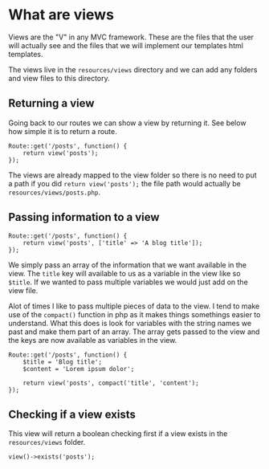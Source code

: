 # What are views


Views are the "V" in any MVC framework. These are the files that the user will actually see and the files that we will implement our templates html templates.

The views live in the `resources/views` directory and we can add any folders and view files to this directory.

## Returning a view

Going back to our routes we can show a view by returning it. See below how simple it is to return a route.

```
Route::get('/posts', function() {
	return view('posts');
});
```

The views are already mapped to the view folder so there is no need to put a path if you did `return view('posts');` the file path would actually be `resources/views/posts.php`.

## Passing information to a view

```
Route::get('/posts', function() {
	return view('posts', ['title' => 'A blog title']);
});
```
We simply pass an array of the information that we want available in the view. The `title` key will  available to us as a variable in the view like so `$title`. If we wanted to pass multiple variables we would just add on the view file.

Alot of times I like to pass multiple pieces of data to the view. I tend to make use of the `compact()` function in php as it makes things somethings easier to understand. What this does is look for variables with the string names we past and make them part of an array. The array gets passed to the view and the keys are now available as variables in the view.

```
Route::get('/posts', function() {
	$title = 'Blog title';
	$content = 'Lorem ipsum dolor';
	
	return view('posts', compact('title', 'content');
});
```

## Checking if a view exists

This view will return a boolean checking first if a view exists in the `resources/views` folder.

```
view()->exists('posts');
```